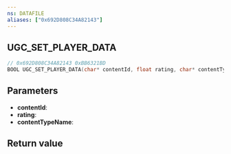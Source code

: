 ```yaml
---
ns: DATAFILE
aliases: ["0x692D808C34A82143"]
---
```

## UGC_SET_PLAYER_DATA

```c
// 0x692D808C34A82143 0xBB6321BD
BOOL UGC_SET_PLAYER_DATA(char* contentId, float rating, char* contentTypeName);
```


## Parameters
* **contentId**: 
* **rating**: 
* **contentTypeName**: 

## Return value

